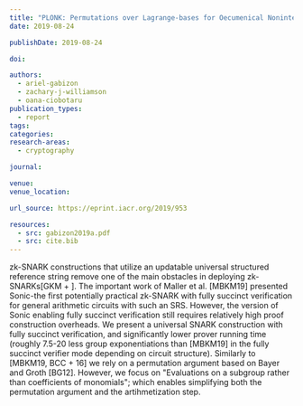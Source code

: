 ```yaml
---
title: "PLONK: Permutations over Lagrange-bases for Oecumenical Noninteractive arguments of Knowledge"
date: 2019-08-24

publishDate: 2019-08-24

doi:

authors:
  - ariel-gabizon
  - zachary-j-williamson
  - oana-ciobotaru
publication_types:
  - report
tags:
categories:
research-areas:
  - cryptography

journal:

venue:
venue_location: 

url_source: https://eprint.iacr.org/2019/953

resources:
  - src: gabizon2019a.pdf
  - src: cite.bib
---
```

zk-SNARK constructions that utilize an updatable universal structured reference string remove one of the main obstacles in deploying zk-SNARKs[GKM + ]. The important work of Maller et al. [MBKM19] presented Sonic-the first potentially practical zk-SNARK with fully succinct verification for general arithmetic circuits with such an SRS. However, the version of Sonic enabling fully succinct verification still requires relatively high proof construction overheads. We present a universal SNARK construction with fully succinct verification, and significantly lower prover running time (roughly 7.5-20 less group exponentiations than [MBKM19] in the fully succinct verifier mode depending on circuit structure). Similarly to [MBKM19, BCC + 16] we rely on a permutation argument based on Bayer and Groth [BG12]. However, we focus on \"Evaluations on a subgroup rather than coefficients of monomials\"; which enables simplifying both the permutation argument and the artihmetization step.
